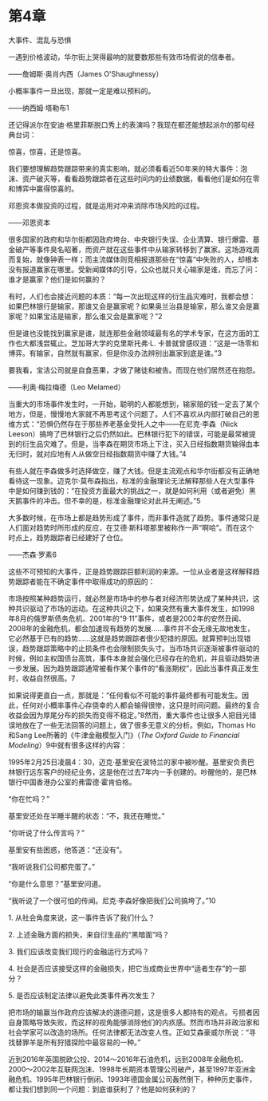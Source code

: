 # 第4章  
大事件、混乱与恐惧

一遇到价格波动，华尔街上哭得最响的就要数那些有效市场假说的信奉者。

——詹姆斯·奥肖内西（James O'Shaughnessy）

小概率事件一旦出现，那就一定是难以预料的。

——纳西姆·塔勒布1

还记得派尔在安迪·格里菲斯脱口秀上的表演吗？我现在都还能想起派尔的那句经典台词：

惊喜，惊喜，还是惊喜。

我们要想理解趋势跟踪带来的真实影响，就必须看看近50年来的特大事件：泡沫、资产破灭等，看看趋势跟踪者在这些时间内的业绩数据，看看他们是如何在零和博弈中赢得惊喜的。

邓恩资本做投资的过程，就是运用对冲来消除市场风险的过程。

——邓恩资本

很多国家的政府和华尔街都因政府垮台、中央银行失误、企业清算、银行爆雷、基金破产等事件臭名昭著，而资产就在这些事件中从输家转移到了赢家。这场游戏周而复始，就像钟表一样；而主流媒体则竞相报道那些在“惊喜”中失败的人，却根本没有报道赢家在哪里。受新闻媒体的引导，公众也就只关心输家是谁，而忘了问：谁才是赢家？他们是如何赢的？

有时，人们也会接近问题的本质：“每一次出现这样的衍生品灾难时，我都会想：如果巴林银行是输家，那谁又会是赢家呢？如果奥兰治县是输家，那么谁又会是赢家呢？如果宝洁是输家，那么谁又会是赢家呢？”2

但是谁也没能找到赢家是谁，就连那些金融领域最有名的学术专家，在这方面的工作也大都浅尝辄止。芝加哥大学的克里斯托弗·L. 卡普就曾感叹道：“这是一场零和博弈。有输家，自然就有赢家，但是你没办法辨别出赢家到底是谁。”3

要我看，宝洁公司就是自食恶果，才做了赌徒和被告。而现在他们居然还在抱怨。

——利奥·梅拉梅德（Leo Melamed）

当重大的市场事件发生时，一开始，聪明的人都能想到，输家赔的钱一定去了某个地方，但是，慢慢地大家就不再思考这个问题了。人们不喜欢从内部打破自己的思维方式：“恐惧仍然存在于那些养老基金受托人之中——在尼克·李森（Nick Leeson）搞垮了巴林银行之后仍然如此。巴林银行犯下的错误，可能是最常被提到的衍生品灾难了。但是，当李森在期货市场上下注，买入日经指数期货输得血本无归时，就对应地有人从做空日经指数期货中赚了大钱。”4

有些人就在李森做多时选择做空，赚了大钱。但是主流观点和华尔街都没有正确地看待这一现象。迈克尔·莫布森指出，标准的金融理论无法解释那些人在大型事件中是如何赚到钱的：“在投资方面最大的挑战之一，就是如何利用（或者避免）黑天鹅事件的冲击。但不幸的是，标准金融理论对此并无阐述。”5

大多数时候，在市场上都是趋势形成了事件，而非事件造就了趋势。事件通常只是人们面对趋势时所形成的反应，在艾德·斯科塔那里被称作一声“啊哈”。而在这个时点上，趋势跟踪者已经建好了仓位。

——杰森·罗素6

这些不可预知的大事件，正是趋势跟踪巨额利润的来源。一位从业者是这样解释趋势跟踪者能在不确定事件中取得成功的原因的：

市场按照某种趋势运行，就必然是市场中的参与者对经济形势达成了某种共识，这种共识驱动了市场的运动。在这种共识之下，如果突然有重大事件发生，如1998年8月的俄罗斯债务危机、2001年的“9·11”事件，或者是2002年的安然丑闻、2008年的金融危机，都会加速现有趋势的发展……事件并不会无缘无故地发生，它必然基于已有的趋势……这就是趋势跟踪者很少犯错的原因。就算预判出现错误，趋势跟踪策略中的止损条件也会限制损失头寸。当市场共识逐渐被事件驱动的时候，例如主权国债台高筑，事件本身就会强化已经存在的危机，并且驱动趋势进一步发展。因为趋势跟踪通常被看作某个事件的“看涨期权”，因此当事件真正发生时，收益自然很高。7

如果说得更直白一点，那就是：“任何看似不可能的事件最终都有可能发生。因此，任何对小概率事件心存侥幸的人都会输得很惨，这只是时间问题。最终的复合收益会因为厚尾分布的损失而变得不稳定。”8然而，重大事件也让很多人把目光错误地放在了一些无法回答的问题上，做了很多无意义的分析。例如，Thomas Ho和Sang Lee所著的《牛津金融模型入门》（_The Oxford Guide to Financial Modeling_）9中就有很多这样的内容：

1995年2月25日凌晨4：30，迈克·基里安在波特兰的家中被吵醒。基里安负责巴林银行远东客户的经纪业务，这是他在过去7年内一手创建的。吵醒他的，是巴林银行中国香港办公室的弗雷德·霍肯伯格。

“你在忙吗？”

基里安还处在半睡半醒的状态：“不，我还在睡觉。”

“你听说了什么传言吗？”

基里安有些困惑，他答道：“还没有”。

“我听说我们公司都完蛋了。”

“你是什么意思？”基里安问道。

“我听说了一个很可怕的传闻。尼克·李森好像把我们公司搞垮了。”10

1\. 从社会角度来说，这一事件告诉了我们什么？

2\. 上述金融方面的损失，来自衍生品的“黑暗面”吗？

3\. 我们应该改变我们现行的金融运行方式吗？

4\. 社会是否应该接受这样的金融损失，把它当成商业世界中“适者生存”的一部分？

5\. 是否应该制定法律以避免此类事件再次发生？

把市场的输赢当作政府应该解决的道德问题，这是很多人都持有的观点。亏损者因自身策略导致失败，而这样的视角能够消除他们的内疚感。然而市场并非政治家和社会学家可以改造的场所。任何法律都无法改变人性。正如艾森豪威尔所说：“寻找替罪羊是所有狩猎探险中最容易的一种。”

近到2016年英国脱欧公投、2014～2016年石油危机，远到2008年金融危机、2000～2002年互联网泡沫、1998年长期资本管理公司破产，甚至1997年亚洲金融危机、1995年巴林银行倒闭、1993年德国金属公司轰然倒下，种种历史事件，都让我们想到同一个问题：到底谁获利了？他是如何获利的？